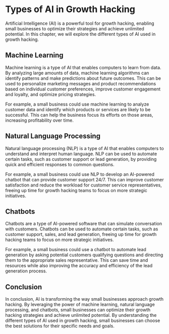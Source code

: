 Types of AI in Growth Hacking
============================================================================

Artificial Intelligence (AI) is a powerful tool for growth hacking, enabling small businesses to optimize their strategies and achieve unlimited potential. In this chapter, we will explore the different types of AI used in growth hacking.

Machine Learning
----------------

Machine learning is a type of AI that enables computers to learn from data. By analyzing large amounts of data, machine learning algorithms can identify patterns and make predictions about future outcomes. This can be used to personalize marketing messages and product recommendations based on individual customer preferences, improve customer engagement and loyalty, and optimize pricing strategies.

For example, a small business could use machine learning to analyze customer data and identify which products or services are likely to be successful. This can help the business focus its efforts on those areas, increasing profitability over time.

Natural Language Processing
---------------------------

Natural language processing (NLP) is a type of AI that enables computers to understand and interpret human language. NLP can be used to automate certain tasks, such as customer support or lead generation, by providing quick and efficient responses to common questions.

For example, a small business could use NLP to develop an AI-powered chatbot that can provide customer support 24/7. This can improve customer satisfaction and reduce the workload for customer service representatives, freeing up time for growth hacking teams to focus on more strategic initiatives.

Chatbots
--------

Chatbots are a type of AI-powered software that can simulate conversation with customers. Chatbots can be used to automate certain tasks, such as customer support, sales, and lead generation, freeing up time for growth hacking teams to focus on more strategic initiatives.

For example, a small business could use a chatbot to automate lead generation by asking potential customers qualifying questions and directing them to the appropriate sales representative. This can save time and resources while also improving the accuracy and efficiency of the lead generation process.

Conclusion
----------

In conclusion, AI is transforming the way small businesses approach growth hacking. By leveraging the power of machine learning, natural language processing, and chatbots, small businesses can optimize their growth hacking strategies and achieve unlimited potential. By understanding the different types of AI used in growth hacking, small businesses can choose the best solutions for their specific needs and goals.
